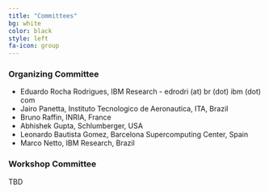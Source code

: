 ```yaml
---
title: "Committees"
bg: white
color: black
style: left
fa-icon: group
---
```


### Organizing Committee
- Eduardo Rocha Rodrigues, IBM Research - edrodri (at) br (dot) ibm (dot) com
- Jairo Panetta, Instituto Tecnologico de Aeronautica, ITA, Brazil
- Bruno Raffin, INRIA, France
- Abhishek Gupta, Schlumberger, USA
- Leonardo Bautista Gomez, Barcelona Supercomputing Center, Spain
- Marco Netto, IBM Research, Brazil

### Workshop Committee

TBD
